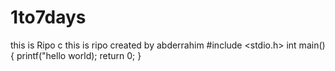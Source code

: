 # 1to7days
this is Ripo c
this is ripo created by abderrahim
#include <stdio.h>
int main(){
printf("hello world);
return 0;
}
